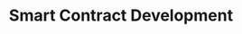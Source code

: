 ---
title: "Smart Contract Development"
description: "Documentation introducing to Smart Contracts and Smart Signatures and its use cases."
type: "course"
category: "Algorand Developer Portal,Smart Contract"
difficulty: ""
summary: "Documentation on Smart Contracts and Smart Signatures"
file_path: ""
image: "https://assets-global.website-files.com/5e39e095596498a8b9624af1/5ffca6e3e0d8ad9231cc2af6_Portfolio-course---final.png"
link: "Introduction - Algorand Developer Portal"
status: "open"
---